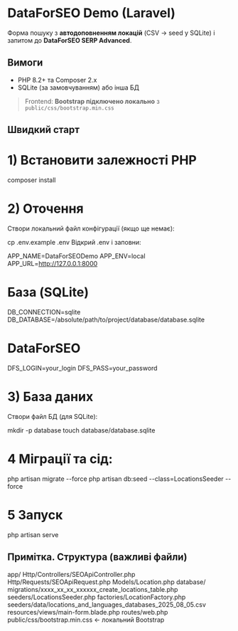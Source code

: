 # DataForSEO Demo (Laravel)

Форма пошуку з **автодоповненням локацій** (CSV → seed у SQLite) і запитом до **DataForSEO SERP Advanced**.

## Вимоги
- PHP 8.2+ та Composer 2.x
- SQLite (за замовчуванням) або інша БД

> Frontend: **Bootstrap підключено локально** з `public/css/bootstrap.min.css`

## Швидкий старт

# 1) Встановити залежності PHP
composer install
# 2) Оточення

Створи локальний файл конфігурації (якщо ще немає):

cp .env.example .env
Відкрий .env і заповни:

APP_NAME=DataForSEODemo
APP_ENV=local
APP_URL=http://127.0.0.1:8000

# База (SQLite)
DB_CONNECTION=sqlite
DB_DATABASE=/absolute/path/to/project/database/database.sqlite

# DataForSEO
DFS_LOGIN=your_login
DFS_PASS=your_password

# 3) База даних

Створи файл БД (для SQLite):

mkdir -p database
touch database/database.sqlite
# 4 Міграції та сід:

php artisan migrate --force
php artisan db:seed --class=LocationsSeeder --force

# 5 Запуск
php artisan serve

## Примітка. Структура (важливі файли)
app/
    Http/Controllers/SEOApiController.php
    Http/Requests/SEOApiRequest.php
    Models/Location.php
database/
    migrations/xxxx_xx_xx_xxxxxx_create_locations_table.php
    seeders/LocationsSeeder.php
    factories/LocationFactory.php
    seeders/data/locations_and_languages_databases_2025_08_05.csv
resources/views/main-form.blade.php
routes/web.php
public/css/bootstrap.min.css   ← локальний Bootstrap
